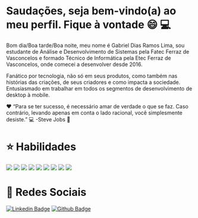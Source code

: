 # Saudações, seja bem-vindo(a) ao meu perfil. Fique à vontade :smile: :computer:
Bom dia/Boa tarde/Boa noite, meu nome é Gabriel Dias Ramos Lima, sou estudante de Análise e Desenvolvimento de Sistemas pela Fatec Ferraz de Vasconcelos e formado Técnico de Informática pela Etec Ferraz de Vasconcelos, onde comecei a desenvolver desde 2016.

Fanático por tecnologia, não só em seus produtos, como também nas histórias das criações, de seus criadores e como impacta a sociedade. Entusiasmado em trabalhar em todos os segmentos de desenvolvimento de desktop à mobile.

:heart: “Para se ter sucesso, é necessário amar de verdade o que se faz. Caso contrário, levando apenas em conta o lado racional, você simplesmente desiste.” :computer:
-Steve Jobs :apple:

# :star: Habilidades
<img src="https://img.shields.io/badge/python-%233776AB.svg?&style=flat-square&logo=python&logoColor=white" /> <img src="https://img.shields.io/badge/html5%20-%23E34F26.svg?&style=for-the-badge&logo=html5&logoColor=white" /> <img src="https://img.shields.io/badge/css3%20-%231572B6.svg?&style=for-the-badge&logo=css3&logoColor=white" /> <img src="https://img.shields.io/badge/java-%23ED8B00.svg?&style=for-the-badge&logo=java&logoColor=white" /> <img src="https://img.shields.io/badge/kotlin-%230095D5.svg?&style=for-the-badge&logo=kotlin&logoColor=white" /> <img src="https://img.shields.io/badge/dart-%230175C2.svg?&style=for-the-badge&logo=dart&logoColor=white" /> <img src="https://img.shields.io/badge/Flutter%20-%2302569B.svg?&style=for-the-badge&logo=Flutter&logoColor=white" /> <img src="https://img.shields.io/badge/mysql-%2300f.svg?&style=for-the-badge&logo=mysql&logoColor=white" /> <img src="https://img.shields.io/badge/Microsoft%20Office-D83B01?logo=microsoft-office&logoColor=white&style=for-the-badge" />

# :iphone: Redes Sociais
[![Linkedin Badge](https://img.shields.io/badge/-LinkedIn-blue?style=flat-square&logo=Linkedin&logoColor=white&link=lhttps://www.linkedin.com/in/gabriel-lima-94466217b/)](https://www.linkedin.com/in/gabriel-lima-94466217b/)
[![Github Badge](https://img.shields.io/badge/-Github-000?style=flat-square&logo=Github&logoColor=white&link=https://github.com/gabriel-lima-2001/gabriel-lima-2001)](https://github.com/gabriel-lima-2001/gabriel-lima-2001)
